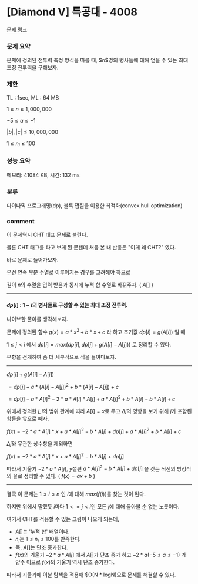 
# [Diamond V] 특공대 - 4008

[문제 링크](https://www.acmicpc.net/problem/4008)

### 문제 요약

<p> 문제에 정의된 전투력 측정 방식을 따를 때, $n$명의 병사들에 대해 얻을 수 있는 최대 조정 전투력을 구해보자. </p>

### 제한

TL : 1sec, ML : 64 MB

$1 ≤ n ≤ 1,000,000$

$-5 ≤ a ≤ -1$

$|b|, |c| ≤ 10,000,000$

$1 ≤ n_i ≤ 100$


### 성능 요약

메모리: 41084 KB, 시간: 132 ms

### 분류

다이나믹 프로그래밍(dp), 볼록 껍질을 이용한 최적화(convex hull optimization)

### comment

이 문제역시 CHT 대표 문제로 불린다.

물론 CHT 태그를 타고 보게 된 문젠데 처음 본 내 반응은 "이게 왜 CHT?" 였다.

바로 문제로 들어가보자.

우선 연속 부분 수열로 이루어지는 경우를 고려해야 하므로

길이 $n$의 수열을 입력 받음과 동시에 누적 합 수열로 바꿔주자. ( $A[]$ )

-----------------------------------------------------------------------------------------------------------------------------------------------------------------------

#### $dp[i]$ : $1$ ~ $i$의 병사들로 구성할 수 있는 최대 조정 전투력.

나이브한 풀이를 생각해보자.

문제에 정의된 함수 $g(x) = a * x^2 + b * x + c$ 라 하고 초기값 $dp[i] = g(A[i])$ 일 때

$1 ≤ j < i$ 에서 $dp[i] = max(dp[i], dp[j] + g(A[i] - A[j]))$ 로 정리할 수 있다.

우항을 전개하여 좀 더 세부적으로 식을 들여다보자.

-----------------------------------------------------------------------------------------------------------------------------------------------------------------------

$dp[j] + g(A[i] - A[j])$

$= dp[j] + a * (A[i]-A[j])^2 + b * (A[i]-A[j]) + c$

$= dp[j] + a * A[i]^2 - 2 * a * A[i] * A[j] + a * A[j]^2 + b * A[i] - b * A[j] + c$

위에서 정의한 $j, i$의 범위 관계에 따라 $A[i] = x$로 두고 $Δj$의 영향을 보기 위해 $j$가 포함된 항들을 앞으로 빼자.

$f(x) = -2 * a * A[j] * x + a * A[j]^2 - b * A[j] + dp[j] + a * A[i]^2 + b * A[i] + c$

$Δj$와 무관한 상수항을 제외하면

$f(x) = -2 * a * A[j] * x + a * A[j]^2- b * A[j] + dp[j]$

따라서 기울기 $-2 * a * A[j]$, $y$절편 $a * A[j]^2- b * A[j] + dp[j]$ 을 갖는 직선의 방정식의 꼴로 정리할 수 있다. ( $f(x) = ax + b$ )

-----------------------------------------------------------------------------------------------------------------------------------------------------------------------

결국 이 문제는 $1 ≤ i ≤ n$ 인 $i$에 대해 $max(f(i))$를 찾는 것이 된다.

하지만 위에서 말했듯 $i$마다 $1 <= j < i$인 모든 $j$에 대해 돌아볼 순 없는 노릇이다.

여기서 CHT를 적용할 수 있는 그림이 나오게 되는데,

* $A[]$는 '누적 합' 배열이다.
* $n_i$는 $1 ≤ n_i ≤ 100$를 만족한다.
* 즉, $A[]$는 단조 증가한다.
* $f(x)$의 기울기 $-2 * a * A[j]$ 에서 $A[]$가 단조 증가 하고 $-2 * a(-5 ≤ a ≤ -1)$ 가 양수 이므로 $f(x)$의 기울기 역시 단조 증가한다.

따라서 기울기에 이분 탐색을 적용해 $O(N * logN)으로 문제를 해결할 수 있다.
